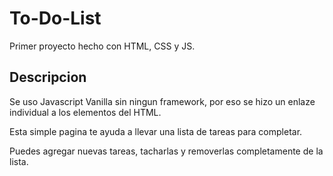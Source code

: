 # To-Do-List

Primer proyecto hecho con HTML, CSS y JS.

## Descripcion

Se uso Javascript Vanilla sin ningun framework, por eso se hizo un enlaze individual a los elementos del HTML.

Esta simple pagina te ayuda a llevar una lista de tareas para completar.

Puedes agregar nuevas tareas, tacharlas y removerlas completamente de la lista.
